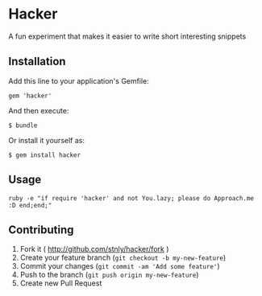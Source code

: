 # Hacker

A fun experiment that makes it easier to write short interesting snippets

## Installation

Add this line to your application's Gemfile:

    gem 'hacker'

And then execute:

    $ bundle

Or install it yourself as:

    $ gem install hacker

## Usage

    ruby -e "if require 'hacker' and not You.lazy; please do Approach.me :D end;end;"

## Contributing

1. Fork it ( http://github.com/stnly/hacker/fork )
2. Create your feature branch (`git checkout -b my-new-feature`)
3. Commit your changes (`git commit -am 'Add some feature'`)
4. Push to the branch (`git push origin my-new-feature`)
5. Create new Pull Request
